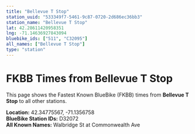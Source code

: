 ```yaml
---
title: "Bellevue T Stop"
station_uuid: "533349f7-5461-9c87-0720-2d686ec36bb3"
station_name: "Bellevue T Stop"
lat: 42.28611420958351
lng: -71.14636927843094
bluebike_ids: ["511", "C32095"]
all_names: ["Bellevue T Stop"]
type: "station"
---
```


# FKBB Times from Bellevue T Stop

This page shows the Fastest Known BlueBike (FKBB) times from **Bellevue T Stop** to all other stations.

**Location:** 42.34775567, -71.1356758  
**BlueBike Station IDs:** D32072  
**All Known Names:** Walbridge St at Commonwealth Ave

